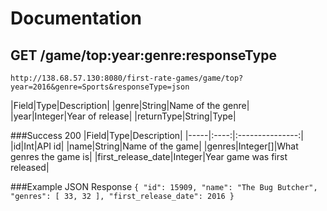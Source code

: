 # Documentation

## GET /game/top:year:genre:responseType
`http://138.68.57.130:8080/first-rate-games/game/top?year=2016&genre=Sports&responseType=json`

|Field|Type|Description|
|genre|String|Name of the genre|
|year|Integer|Year of release|
|returnType|String|Type|

###Success 200
|Field|Type|Description|
|-----|:----:|:---------------:|
|id|Int|API id|
|name|String|Name of the game|
|genres|Integer[]|What genres the game is|
|first_release_date|Integer|Year game was first released|


###Example JSON Response
`{
  "id": 15909,
  "name": "The Bug Butcher",
  "genres": [
    33,
    32
  ],
  "first_release_date": 2016
}`

